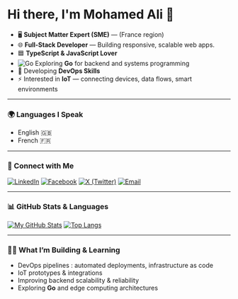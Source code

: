 # Hi there, I'm Mohamed Ali 👋

- 🖥️ **Subject Matter Expert (SME)** — (France region)  
- 🌐 **Full-Stack Developer** — Building responsive, scalable web apps.
- 🟦 **TypeScript & JavaScript Lover**
- ![Go](https://img.shields.io/badge/Go-00ADD8?logo=go&logoColor=white) Exploring **Go** for backend and systems programming
- 🚀 Developing **DevOps Skills**
- ⚡ Interested in **IoT** — connecting devices, data flows, smart environments  

---

### 🌍 Languages I Speak
- English 🇬🇧  
- French 🇫🇷  

---

### 🔗 Connect with Me

[![LinkedIn](https://img.shields.io/badge/LinkedIn-0077B5?logo=linkedin&logoColor=white)](https://www.linkedin.com/in/romdhani-mohamed-ali-5389aa183/)   [![Facebook](https://img.shields.io/badge/Facebook-1877F2?logo=facebook&logoColor=white)](https://www.facebook.com/dali.romdh)   [![X (Twitter)](https://img.shields.io/badge/X-1DA1F2?logo=x&logoColor=white)](https://x.com/MohamedAlirom)   [![Email](https://img.shields.io/badge/Email-D14836?logo=gmail&logoColor=white)](mailto:romdhanimohamedali06@gmail.com)

---

### 📊 GitHub Stats & Languages  

[![My GitHub Stats](https://github-readme-stats.vercel.app/api?username=Romdhani-void&show_icons=true&theme=default)](https://github.com/Romdhani-void)  [![Top Langs](https://github-readme-stats.vercel.app/api/top-langs/?username=Romdhani-void&layout=compact&theme=default&hide=html,css,scss)](https://github.com/Romdhani-void)



---

### 👨‍💻 What I’m Building & Learning

- DevOps pipelines : automated deployments, infrastructure as code  
- IoT prototypes & integrations 
- Improving backend scalability & reliability
- Exploring **Go** and edge computing architectures
